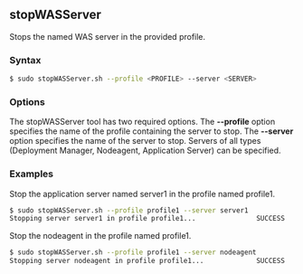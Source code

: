 ## stopWASServer

Stops the named WAS server in the provided profile.

### Syntax

```Bash
$ sudo stopWASServer.sh --profile <PROFILE> --server <SERVER>
```

### Options

The stopWASServer tool has two required options. The **--profile** option specifies the name of the profile containing the
server to stop. The **--server** option specifies the name of the server to stop. Servers of all types (Deployment Manager,
Nodeagent, Application Server) can be specified.

### Examples

Stop the application server named server1 in the profile named profile1.

```Bash
$ sudo stopWASServer.sh --profile profile1 --server server1
Stopping server server1 in profile profile1...               SUCCESS
```

Stop the nodeagent in the profile named profile1.

```Bash
$ sudo stopWASServer.sh --profile profile1 --server nodeagent
Stopping server nodeagent in profile profile1...             SUCCESS
```